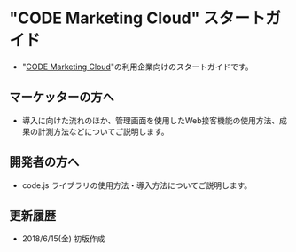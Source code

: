 # "CODE Marketing Cloud" スタートガイド

- "[CODE Marketing Cloud](https://codemarketing.cloud/)"の利用企業向けのスタートガイドです。

## マーケッターの方へ

- 導入に向けた流れのほか、管理画面を使用したWeb接客機能の使用方法、成果の計測方法などについてご説明します。

## 開発者の方へ

- code.js ライブラリの使用方法・導入方法についてご説明します。

## 更新履歴

- 2018/6/15(金) 初版作成
